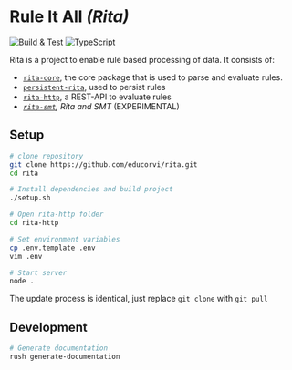 # Rule It All _(Rita)_

[![Build & Test](https://github.com/educorvi/rita/actions/workflows/build&test.yml/badge.svg)](https://github.com/educorvi/rita/actions/workflows/build&test.yml)
[![TypeScript](https://img.shields.io/badge/%3C%2F%3E-TypeScript-%230074c1.svg)](http://www.typescriptlang.org/)

Rita is a project to enable rule based processing of data.
It consists of:

-   [`rita-core`](https://github.com/educorvi/rita/tree/main/rita-core), the core package that is used to parse and evaluate rules.
-   [`persistent-rita`](https://github.com/educorvi/rita/tree/main/persistent-rita), used to persist rules
-   [`rita-http`](https://github.com/educorvi/rita/tree/main/rita-http), a REST-API to evaluate rules
-   _[`rita-smt`](https://github.com/educorvi/rita/tree/main/rita-smt), Rita and SMT_ (EXPERIMENTAL)

## Setup

```bash
# clone repository
git clone https://github.com/educorvi/rita.git
cd rita

# Install dependencies and build project
./setup.sh

# Open rita-http folder
cd rita-http

# Set environment variables
cp .env.template .env
vim .env

# Start server
node .
```

The update process is identical, just replace `git clone` with `git pull`

## Development

```bash
# Generate documentation
rush generate-documentation
```
